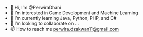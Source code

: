 - 👋 Hi, I’m @PerwiraDhani
- 👀 I’m interested in Game Development and Machine Learning
- 🌱 I’m currently learning Java, Python, PHP, and C#
- 💞️ I’m looking to collaborate on ...
- 📫 How to reach me perwira.dzakwan11@gmail.com

<!---
PerwiraDhani/PerwiraDhani is a ✨ special ✨ repository because its `README.md` (this file) appears on your GitHub profile.
You can click the Preview link to take a look at your changes.
--->
